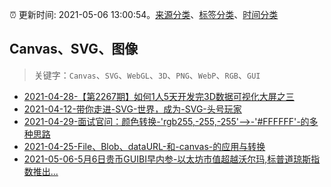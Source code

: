 :alarm_clock: 更新时间: 2021-05-06 13:00:54。[来源分类](../README.md)、[标签分类](../TAGS.md)、[时间分类](../TIMELINE.md)

## Canvas、SVG、图像


> 关键字：`Canvas`、`SVG`、`WebGL`、`3D`、`PNG`、`WebP`、`RGB`、`GUI`



- [2021-04-28-【第2267期】如何1人5天开发完3D数据可视化大屏之三](https://www.ershicimi.com/p/60e56786a555d4cef3993314fae483b8) 
- [2021-04-12-带你走进-SVG-世界，成为-SVG-头号玩家](https://www.ershicimi.com/p/6cff3f0bfcfa0bdf5f565791f0591de8) 
- [2021-04-29-面试官问：颜色转换-'rgb255,-255,-255'-->-'#FFFFFF'-的多种思路](https://www.ershicimi.com/p/477083089f0269fdea9aadf43a709fea) 
- [2021-04-25-File、Blob、dataURL-和-canvas-的应用与转换](https://www.ershicimi.com/p/b819d97eb023fd2ceaecf39f258940bd) 
- [2021-05-06-5月6日贵币GUIBI早内参-以太坊市值超越沃尔玛,标普道琼斯指数推出...](https://sec.thief.one/article_content?a_id=6f3a2b34d690084e015dcbf4dce2e4b6) 
